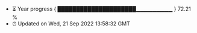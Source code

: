 - ⏳ Year progress { █████████████████████▁▁▁▁▁▁▁▁▁ } 72.21 %
- ⏰ Updated on Wed, 21 Sep 2022 13:58:32 GMT

